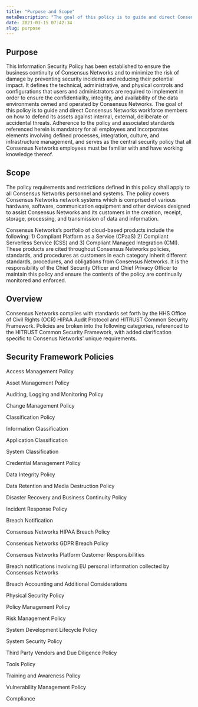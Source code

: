 ```yaml
---
title: "Purpose and Scope"
metaDescription: "The goal of this policy is to guide and direct Consensus Networks workforce members on how to defend its assets against internal, external, deliberate or accidental threats."
date: 2021-03-15 07:42:34
slug: purpose
---
```


## Purpose 

This Information Security Policy has been established to ensure the business continuity of Consensus Networks and to minimize the risk of damage by preventing security incidents and reducing their potential impact. It defines the technical, administrative, and physical controls and configurations that users and administrators are required to implement in order to ensure the confidentiality, integrity, and availability of the data environments owned and operated by Consensus Networks. The goal of this policy is to guide and direct Consensus Networks workforce members on how to defend its assets against internal, external, deliberate or accidental threats. Adherence to the policy and associated standards referenced herein is mandatory for all employees and incorporates elements involving defined processes, integration, culture, and infrastructure management, and serves as the central security policy that all Consensus Networks employees must be familiar with and have working knowledge thereof. 

## Scope

The policy requirements and restrictions defined in this policy shall apply to all Consensus Networks personnel and systems. The policy covers Consensus Networks network systems which is comprised of various hardware, software, communication equipment and other devices designed to assist Consensus Networks and its customers in the creation, receipt, storage, processing, and transmission of data and information. 

Consensus Networks’s portfolio of cloud-based products include the following: 1) Compliant Platform as a Service (CPaaS) 2) Compliant Serverless Service (CSS) and 3) Compliant Managed Integration (CMI). These products are cited throughout Consensus Networks policies, standards, and procedures as customers in each category inherit different standards, procedures, and obligations from Consensus Networks. It is the responsibility of the Chief Security Officer and Chief Privacy Officer to maintain this policy and ensure the contents of the policy are continually monitored and enforced.

## Overview

Consensus Networks complies with standards set forth by the HHS Office of Civil Rights (OCR) HIPAA Audit Protocol and HITRUST Common Security Framework. Policies are broken into the following categories, referenced to the HITRUST Common Security Framework, with added clarification specific to Consenus Networks' unique requirements.

## Security Framework Policies

Access Management Policy

Asset Management Policy

Auditing, Logging and Monitoring Policy

Change Management Policy

Classification Policy

Information Classification

Application Classification

System Classification

Credential Management Policy

Data Integrity Policy

Data Retention and Media Destruction Policy

Disaster Recovery and Business Continuity Policy

Incident Response Policy

Breach Notification

Consensus Networks HIPAA Breach Policy

Consensus Networks GDPR Breach Policy

Consensus Networks Platform Customer Responsibilities

Breach notifications involving EU personal information collected by Consensus Networks

Breach Accounting and Additional Considerations

Physical Security Policy

Policy Management Policy

Risk Management Policy

System Development Lifecycle Policy

System Security Policy

Third Party Vendors and Due Diligence Policy

Tools Policy

Training and Awareness Policy

Vulnerability Management Policy

Compliance
